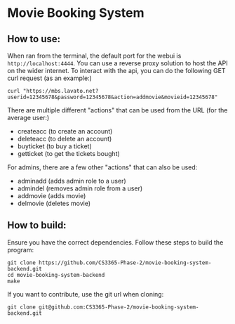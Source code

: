 Movie Booking System
====================

How to use:
-----------
When ran from the terminal, the default port for the webui is `http://localhost:4444`. You can use a reverse proxy solution to host the API on the wider internet. To interact with the api, you can do the following GET curl request (as an example:)
```
curl "https://mbs.lavato.net?userid=12345678&password=12345678&action=addmovie&movieid=12345678"
```

There are multiple different "actions" that can be used from the URL (for the average user:)
- createacc (to create an account)
- deleteacc (to delete an account)
- buyticket (to buy a ticket)
- getticket (to get the tickets bought)

For admins, there are a few other "actions" that can also be used:
- adminadd (adds admin role to a user)
- admindel (removes admin role from a user)
- addmovie (adds movie)
- delmovie (deletes movie)

How to build:
-------------
Ensure you have the correct dependencies. Follow these steps to build the program:
```
git clone https://github.com/CS3365-Phase-2/movie-booking-system-backend.git
cd movie-booking-system-backend
make
```

If you want to contribute, use the git url when cloning:
```
git clone git@github.com:CS3365-Phase-2/movie-booking-system-backend.git
```
